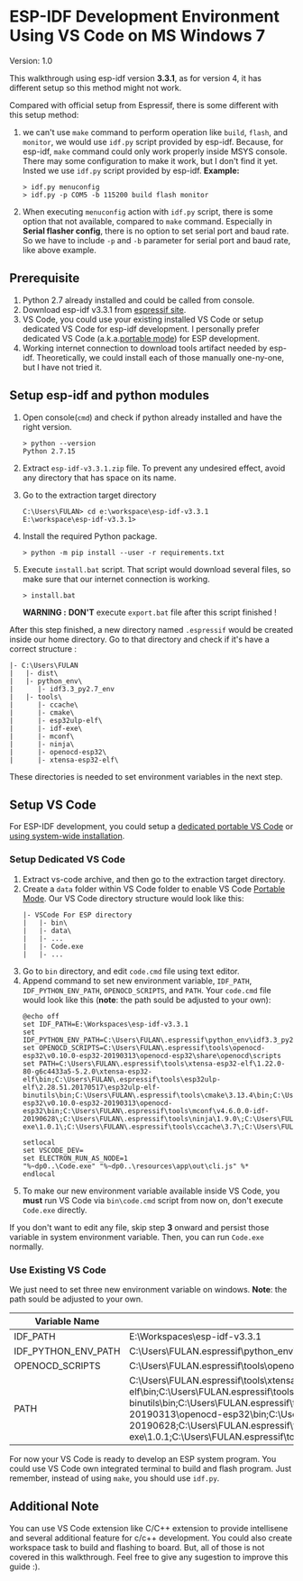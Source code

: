 # ESP-IDF Development Environment Using VS Code on MS Windows 7
Version: 1.0

This walkthrough using esp-idf version **3.3.1**, as for version 4, it has different setup so this method might not work.

Compared with official setup from Espressif, there is some different with this setup method:
1. we can't use `make` command to perform operation like `build`, `flash`, and `monitor`, we would use `idf.py` script provided by esp-idf.
  Because, for esp-idf, `make` command could only work properly inside MSYS console. There may some configuration to make it work, but I don't find it yet.
  Insted we use `idf.py` script provided by esp-idf.
  **Example:**
   ```console
   > idf.py menuconfig
   > idf.py -p COM5 -b 115200 build flash monitor
   ```
2. When executing `menuconfig` action with `idf.py` script, there is some option that not available, compared to `make` command. Especially in **Serial flasher config**, there is no option to set serial port and baud rate. So we have to include `-p` and `-b` parameter for serial port and baud rate, like above example.

## Prerequisite
1. Python 2.7 already installed and could be called from console.
2. Download esp-idf v3.3.1 from [espressif site](https://dl.espressif.com/dl/esp-idf/releases/esp-idf-v3.3.1.zip).
3. VS Code, you could use your existing installed VS Code or setup dedicated VS Code for esp-idf development. I personally prefer dedicated VS Code (a.k.a.[portable mode](https://code.visualstudio.com/docs/editor/portable)) for ESP development.
4. Working internet connection to download tools artifact needed by esp-idf. Theoretically, we could install each of those manually one-ny-one, but I have not tried it. 

## Setup esp-idf and python modules
1. Open console(`cmd`) and check if python already installed and have the right version.
   ```console
   > python --version
   Python 2.7.15
   ```
1. Extract `esp-idf-v3.3.1.zip` file. To prevent any undesired effect, avoid any directory that has space on its name.
2. Go to the extraction target directory
   ```console
   C:\Users\FULAN> cd e:\workspace\esp-idf-v3.3.1
   E:\workspace\esp-idf-v3.3.1>
   ```
3. Install the required Python package.
   ```console
   > python -m pip install --user -r requirements.txt
   ```
4. Execute `install.bat` script. That script would download several files, so make sure that our internet connection is working.
 
   ```console
   > install.bat
   ```

   **WARNING :** **DON'T** execute `export.bat` file after this script finished !

After this step finished, a new directory named `.espressif` would be created inside our home directory. Go to that directory and check if it's have a correct structure :
```
|- C:\Users\FULAN
|   |- dist\
|   |- python_env\
|      |- idf3.3_py2.7_env
|   |- tools\
|      |- ccache\
|      |- cmake\
|      |- esp32ulp-elf\
|      |- idf-exe\
|      |- mconf\
|      |- ninja\
|      |- openocd-esp32\
|      |- xtensa-esp32-elf\
```
These directories is needed to set environment variables in the next step.


## Setup VS Code
For ESP-IDF development, you could setup a [dedicated portable VS Code](#setup-dedicated) or [using system-wide installation](#setup-existing).

### <a name="setup-dedicated"></a>Setup Dedicated VS Code
1. Extract vs-code archive, and then go to the extraction target directory.
2. Create a `data` folder within VS Code folder to enable VS Code [Portable Mode](https://code.visualstudio.com/docs/editor/portable). Our VS Code directory structure would look like this:
   ```
   |- VSCode For ESP directory
   |   |- bin\
   |   |- data\
   |   |- ...
   |   |- Code.exe
   |   |- ...
   ```
3. Go to `bin` directory, and edit `code.cmd` file using text editor.
4. Append command to set new environment variable, `IDF_PATH`, `IDF_PYTHON_ENV_PATH`, `OPENOCD_SCRIPTS`, and `PATH`.
   Your `code.cmd` file would look like this (**note**: the path sould be adjusted to your own):
   ```batch
   @echo off
   set IDF_PATH=E:\Workspaces\esp-idf-v3.3.1
   set IDF_PYTHON_ENV_PATH=C:\Users\FULAN\.espressif\python_env\idf3.3_py2.7_env
   set OPENOCD_SCRIPTS=C:\Users\FULAN\.espressif\tools\openocd-esp32\v0.10.0-esp32-20190313\openocd-esp32\share\openocd\scripts
   set PATH=C:\Users\FULAN\.espressif\tools\xtensa-esp32-elf\1.22.0-80-g6c4433a5-5.2.0\xtensa-esp32-elf\bin;C:\Users\FULAN\.espressif\tools\esp32ulp-elf\2.28.51.20170517\esp32ulp-elf-binutils\bin;C:\Users\FULAN\.espressif\tools\cmake\3.13.4\bin;C:\Users\FULAN\.espressif\tools\openocd-esp32\v0.10.0-esp32-20190313\openocd-esp32\bin;C:\Users\FULAN\.espressif\tools\mconf\v4.6.0.0-idf-20190628\;C:\Users\FULAN\.espressif\tools\ninja\1.9.0\;C:\Users\FULAN\.espressif\tools\idf-exe\1.0.1\;C:\Users\FULAN\.espressif\tools\ccache\3.7\;C:\Users\FULAN\.espressif\python_env\idf3.3_py2.7_env\Scripts;%PATH%
   
   setlocal
   set VSCODE_DEV=
   set ELECTRON_RUN_AS_NODE=1
   "%~dp0..\Code.exe" "%~dp0..\resources\app\out\cli.js" %*
   endlocal
   ```
5. To make our new environment variable available inside VS Code, you **must** run VS Code via `bin\code.cmd` script from now on, don't execute `Code.exe` directly.

If you don't want to edit any file, skip step **3** onward and persist those variable in system environment variable. Then, you can run `Code.exe` normally.

### <a name="setup-existing"></a>Use Existing VS Code
We just need to set three new environment variable on windows.
**Note**: the path sould be adjusted to your own.

| Variable Name | Variable Value |
| ------------- | -------------- |
| IDF_PATH      | E:\Workspaces\esp-idf-v3.3.1 |
| IDF_PYTHON_ENV_PATH | C:\Users\FULAN\.espressif\python_env\idf3.3_py2.7_env |
| OPENOCD_SCRIPTS | C:\Users\FULAN\.espressif\tools\openocd-esp32\v0.10.0-esp32-20190313\openocd-esp32\share\openocd\scripts    |
| PATH          | C:\Users\FULAN\.espressif\tools\xtensa-esp32-elf\1.22.0-80-g6c4433a5-5.2.0\xtensa-esp32-elf\bin;C:\Users\FULAN\.espressif\tools\esp32ulp-elf\2.28.51.20170517\esp32ulp-elf-binutils\bin;C:\Users\FULAN\.espressif\tools\cmake\3.13.4\bin;C:\Users\FULAN\.espressif\tools\openocd-esp32\v0.10.0-esp32-20190313\openocd-esp32\bin;C:\Users\FULAN\.espressif\tools\mconf\v4.6.0.0-idf-20190628\;C:\Users\FULAN\.espressif\tools\ninja\1.9.0\;C:\Users\FULAN\.espressif\tools\idf-exe\1.0.1\;C:\Users\FULAN\.espressif\tools\ccache\3.7\;C:\Users\FULAN\.espressif\python_env\idf3.3_py2.7_env\Scripts;%PATH% |

For now your VS Code is ready to develop an ESP system program. You could use VS Code own integrated terminal to build and flash program. Just remember, instead of using `make`, you should use `idf.py`.

## Additional Note
You can use VS Code extension like C/C++ extension to provide intellisene and several additional feature for c/c++ development. You could also create workspace task to build and flashing to board. But, all of those is not covered in this walkthrough. Feel free to give any sugestion to improve this guide :).
